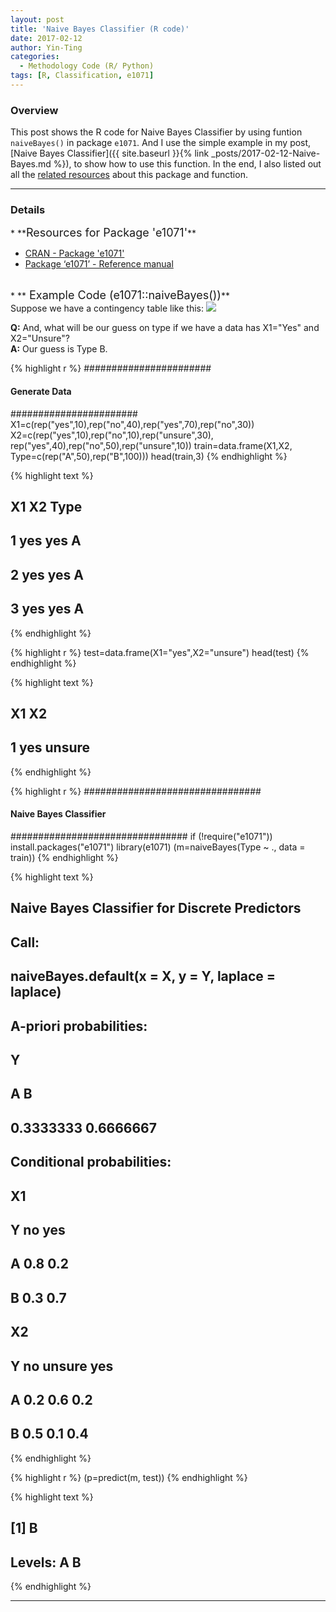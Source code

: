 ```yaml
---
layout: post
title: 'Naive Bayes Classifier (R code)'
date: 2017-02-12
author: Yin-Ting
categories:
  - Methodology Code (R/ Python)
tags: [R, Classification, e1071]
---
```

### Overview
This post shows the R code for Naive Bayes Classifier by using funtion `naiveBayes()` in package `e1071`. And I use the simple example in my post, [Naive Bayes Classifier]({{ site.baseurl }}{% link _posts/2017-02-12-Naive-Bayes.md %}), to show how to use this function. In the end, I also listed out all the [related resources](#res) about this package and function.

***

### Details
<a id="res">
* **<font size="4">Resources for Package 'e1071'</font>**

  * [CRAN - Package 'e1071'](https://cran.r-project.org/web/packages/e1071/index.html)
  * [Package ‘e1071’ - Reference manual](https://cran.r-project.org/web/packages/e1071/e1071.pdf)

<br />
* **<font size="4"> Example Code (e1071::naiveBayes())</font>** <br />
Suppose we have a contingency table like this:
<img src="{{ site.baseurl }}/assets/image/table_nbc_2.png">

  **Q:** And, what will be our guess on type if we have a data has X1="Yes" and X2="Unsure"? <br />
  **A:** Our guess is Type B.


{% highlight r %}
#######################
#### Generate Data ####
#######################
X1=c(rep("yes",10),rep("no",40),rep("yes",70),rep("no",30))
X2=c(rep("yes",10),rep("no",10),rep("unsure",30),
     rep("yes",40),rep("no",50),rep("unsure",10))
train=data.frame(X1,X2, Type=c(rep("A",50),rep("B",100)))
head(train,3)
{% endhighlight %}



{% highlight text %}
##    X1  X2 Type
## 1 yes yes    A
## 2 yes yes    A
## 3 yes yes    A
{% endhighlight %}



{% highlight r %}
test=data.frame(X1="yes",X2="unsure")
head(test)
{% endhighlight %}



{% highlight text %}
##    X1     X2
## 1 yes unsure
{% endhighlight %}



{% highlight r %}
################################
#### Naive Bayes Classifier ####
################################
if (!require("e1071")) install.packages("e1071")
library(e1071)
(m=naiveBayes(Type ~ ., data = train))
{% endhighlight %}



{% highlight text %}
##
## Naive Bayes Classifier for Discrete Predictors
##
## Call:
## naiveBayes.default(x = X, y = Y, laplace = laplace)
##
## A-priori probabilities:
## Y
##         A         B
## 0.3333333 0.6666667
##
## Conditional probabilities:
##    X1
## Y    no yes
##   A 0.8 0.2
##   B 0.3 0.7
##
##    X2
## Y    no unsure yes
##   A 0.2    0.6 0.2
##   B 0.5    0.1 0.4
{% endhighlight %}



{% highlight r %}
(p=predict(m, test))
{% endhighlight %}



{% highlight text %}
## [1] B
## Levels: A B
{% endhighlight %}
***
